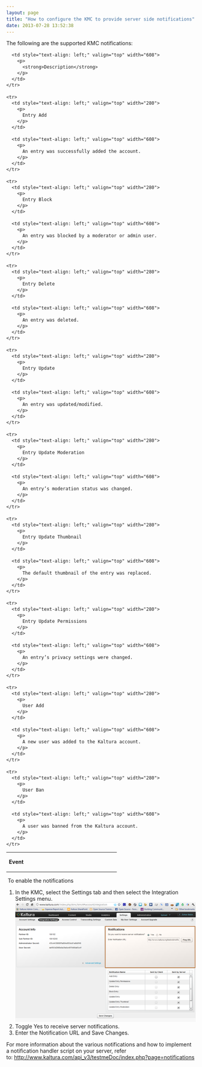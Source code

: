 ```yaml
---
layout: page
title: "How to configure the KMC to provide server side notifications"
date: 2013-07-28 13:52:38
---
```


The following are the supported KMC notifications:

<table style="width: 888px;" border="0" cellspacing="0" cellpadding="0">
  <tbody>
    <tr>
      <td style="text-align: left;" valign="top" width="280">
        <p>
          <strong>Event</strong>
        </p>
      </td>
      
      <td style="text-align: left;" valign="top" width="608">
        <p>
          <strong>Description</strong>
        </p>
      </td>
    </tr>
    
    <tr>
      <td style="text-align: left;" valign="top" width="280">
        <p>
          Entry Add
        </p>
      </td>
      
      <td style="text-align: left;" valign="top" width="608">
        <p>
          An entry was successfully added the account.
        </p>
      </td>
    </tr>
    
    <tr>
      <td style="text-align: left;" valign="top" width="280">
        <p>
          Entry Block
        </p>
      </td>
      
      <td style="text-align: left;" valign="top" width="608">
        <p>
          An entry was blocked by a moderator or admin user.
        </p>
      </td>
    </tr>
    
    <tr>
      <td style="text-align: left;" valign="top" width="280">
        <p>
          Entry Delete
        </p>
      </td>
      
      <td style="text-align: left;" valign="top" width="608">
        <p>
          An entry was deleted.
        </p>
      </td>
    </tr>
    
    <tr>
      <td style="text-align: left;" valign="top" width="280">
        <p>
          Entry Update
        </p>
      </td>
      
      <td style="text-align: left;" valign="top" width="608">
        <p>
          An entry was updated/modified.
        </p>
      </td>
    </tr>
    
    <tr>
      <td style="text-align: left;" valign="top" width="280">
        <p>
          Entry Update Moderation
        </p>
      </td>
      
      <td style="text-align: left;" valign="top" width="608">
        <p>
          An entry’s moderation status was changed.
        </p>
      </td>
    </tr>
    
    <tr>
      <td style="text-align: left;" valign="top" width="280">
        <p>
          Entry Update Thumbnail
        </p>
      </td>
      
      <td style="text-align: left;" valign="top" width="608">
        <p>
          The default thumbnail of the entry was replaced.
        </p>
      </td>
    </tr>
    
    <tr>
      <td style="text-align: left;" valign="top" width="280">
        <p>
          Entry Update Permissions
        </p>
      </td>
      
      <td style="text-align: left;" valign="top" width="608">
        <p>
          An entry’s privacy settings were changed.
        </p>
      </td>
    </tr>
    
    <tr>
      <td style="text-align: left;" valign="top" width="280">
        <p>
          User Add
        </p>
      </td>
      
      <td style="text-align: left;" valign="top" width="608">
        <p>
          A new user was added to the Kaltura account.
        </p>
      </td>
    </tr>
    
    <tr>
      <td style="text-align: left;" valign="top" width="280">
        <p>
          User Ban
        </p>
      </td>
      
      <td style="text-align: left;" valign="top" width="608">
        <p>
          A user was banned from the Kaltura account.
        </p>
      </td>
    </tr>
  </tbody>
</table>

<p class="mce-procedure">
   To enable the notifications
</p>

1.  In the KMC, select the Settings tab and then select the Integration Settings menu.  
    <img src="../../assets/1096">
2.  Toggle Yes to receive server notifications.
3.  Enter the Notification URL and Save Changes.

For more information about the various notifications and how to implement a notification handler script on your server, refer to: <a href="http://www.kaltura.com/api_v3/testmeDoc/index.php?page=notifications" target="_blank" title="API Documentation Notifications">http://www.kaltura.com/api_v3/testmeDoc/index.php?page=notifications</a>

 

 

 